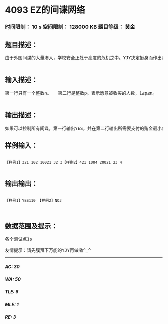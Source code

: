 # 4093 EZ的间谍网络   
### 时间限制： 10 s     空间限制： 128000 KB     题目等级： 黄金  
## 题目描述：  

<pre>
由于外国间谍的大量渗入，学校安全正处于高度的危机之中。YJY决定挺身而作出反抗。如果A间谍手中掌握着关于B间谍的犯罪证据，则称A可以揭发B。有些间谍收受贿赂，只要给他们一定数量的美元，他们就愿意交出手中掌握的全部情报。所以，如果我们能够收买一些间谍的话，我们就可能控制间谍网中的每一分子。因为一旦我们逮捕了一个间谍，他手中掌握的情报都将归我们所有，这样就有可能逮捕新的间谍，掌握新的情报。　　我们的神通广大的YJY获得了一份资料，色括所有已知的受贿的间谍，以及他们愿意收受的具体数额。同时我们还知道哪些间谍手中具体掌握了哪些间谍的资料。假设总共有n个间谍(n不超过3000)，每个间谍分别用1到3000的整数来标识。　　请根据这份资料，判断我们是否有可能控制全部的间谍，如果可以，求出我们所需要支付的最少资金。否则，输出不能被控制的一个间谍。  

</pre>
  
  
## 输入描述：  

<pre>
第一行只有一个整数n。　　第二行是整数p。表示愿意被收买的人数，1≤p≤n。　　接下来的p行，每行有两个整数，第一个数是一个愿意被收买的间谍的编号，第二个数表示他将会被收买的数额。这个数额不超过20000。　　紧跟着一行只有一个整数r，1≤r≤8000。然后r行，每行两个正整数，表示数对(A, B)，A间谍掌握B间谍的证据。  

</pre>
  
  
## 输出描述：  

<pre>
如果可以控制所有间谍，第一行输出YES，并在第二行输出所需要支付的贿金最小值。否则输出NO，并在第二行输出不能控制的间谍中，编号最小的间谍编号。
</pre>
  
  
## 样例输入：  

<pre><code>
【样例1】321 102 10021 32 3【样例2】421 1004 20021 23 4   

</code></pre>
  
  
## 输出输出：  

<pre><code>
【样例1】YES110 【样例2】NO<a name="_GoBack"></a>3  
   

</code></pre>
  
  
## 数据范围及提示：  

<pre>
各个测试点1s  
  
友情提示：请先膜拜下万能的YJY再做呦^_^
</pre>
  
  
***  

##### AC: 30  
##### WA: 50  
##### TLE: 6  
##### MLE: 1  
##### RE: 3  

